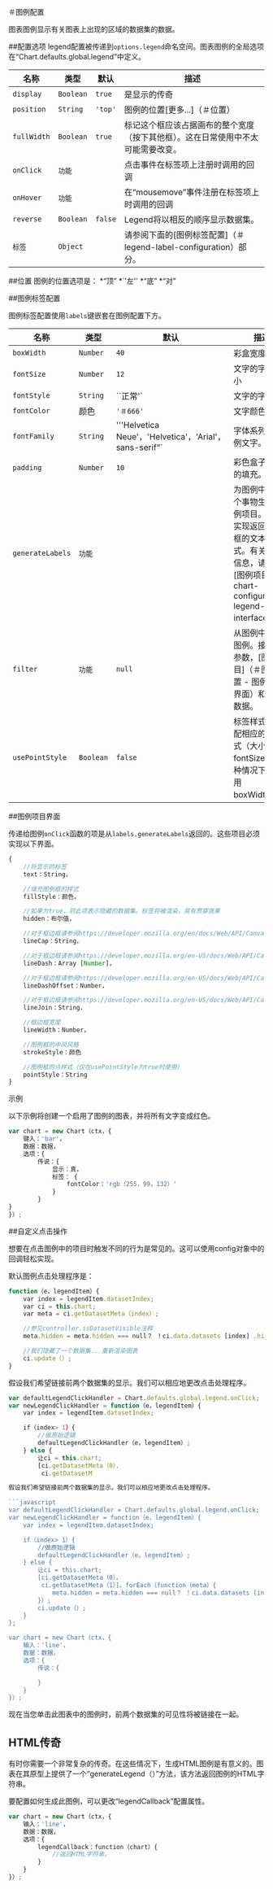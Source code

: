 ＃图例配置

图表图例显示有关图表上出现的区域的数据集的数据。

##配置选项
legend配置被传递到`options.legend`命名空间。图表图例的全局选项在“Chart.defaults.global.legend”中定义。

|名称|类型|默认|描述
| ----- | ---- | -------- | -----------
| `display` | `Boolean` | `true` |是显示的传奇
| `position` | `String` | `'top'` |图例的位置[更多...]（＃位置）
| `fullWidth` | `Boolean` | `true` |标记这个框应该占据画布的整个宽度（按下其他框）。这在日常使用中不太可能需要改变。
| `onClick` | `功能`| |点击事件在标签项上注册时调用的回调
| `onHover` | `功能`| |在“mousemove”事件注册在标签项上时调用的回调
| `reverse` | `Boolean` | `false` | Legend将以相反的顺序显示数据集。
| `标签`| `Object` | |请参阅下面的[图例标签配置]（＃legend-label-configuration）部分。

##位置
图例的位置选项是：
*“顶”
*`'左''
*“底”
*“对”

##图例标签配置

图例标签配置使用`labels`键嵌套在图例配置下方。

|名称|类型|默认|描述
| ----- | ---- | -------- | -----------
| `boxWidth` | `Number` | `40` |彩盒宽度
| `fontSize` | `Number` | `12` |文字的字体大小
| `fontStyle` | `String` | ``正常'`|文字的字型
| `fontColor` |颜色| `'＃666'` |文字颜色
| `fontFamily` | `String` | '''Helvetica Neue'，'Helvetica'，'Arial'，sans-serif“`|字体系列的图例文字。
| `padding` | `Number` | `10` |彩色盒子之间的填充。
| `generateLabels` | `功能`| |为图例中的每个事物生成图例项目。默认实现返回颜色框的文本+样式。有关详细信息，请参阅[图例项目]（＃chart-configuration-legend-item-interface）。
| `filter` | `功能`| `null` |从图例中过滤图例。接收2个参数，[图例项目]（＃图表配置 - 图例项目界面）和图表数据。
| `usePointStyle` | `Boolean` | `false` |标签样式将匹配相应的点样式（大小基于fontSize，在这种情况下不使用boxWidth）。

##图例项目界面

传递给图例`onClick`函数的项是从`labels.generateLabels`返回的。这些项目必须实现以下界面。

```javascript
{
    //将显示的标签
    text：String，

    //填充图例框的样式
    fillStyle：颜色，

    //如果为true，则此项表示隐藏的数据集。标签将被渲染，具有贯穿效果
    hidden：布尔值，

    //对于框边框请参阅https://developer.mozilla.org/en/docs/Web/API/CanvasRenderingContext2D/lineCap
    lineCap：String，

    //对于框边框请参阅https://developer.mozilla.org/en-US/docs/Web/API/CanvasRenderingContext2D/setLineDash
    lineDash：Array [Number]，

    //对于框边框请参阅https://developer.mozilla.org/en-US/docs/Web/API/CanvasRenderingContext2D/lineDashOffset
    lineDashOffset：Number，

    //对于框边框请参阅https://developer.mozilla.org/en-US/docs/Web/API/CanvasRenderingContext2D/lineJoin
    lineJoin：String，

    //框边框宽度
    lineWidth：Number，

    //图例框的中风风格
    strokeStyle：颜色

    //图例框的点样式（仅在usePointStyle为true时使用）
    pointStyle：String
}
```

示例

以下示例将创建一个启用了图例的图表，并将所有文字变成红色。

```javascript
var chart = new Chart（ctx，{
    键入：'bar'，
    数据：数据，
    选项：{
        传说：{
            显示：真，
            标签： {
                fontColor：'rgb（255，99，132）'
            }
        }
}
}）;
```

##自定义点击操作

想要在点击图例中的项目时触发不同的行为是常见的。这可以使用config对象中的回调轻松实现。

默认图例点击处理程序是：
```javascript
function（e，legendItem）{
    var index = legendItem.datasetIndex;
    var ci = this.chart;
    var meta = ci.getDatasetMeta（index）;

    //参见controller.isDatasetVisible注释
    meta.hidden = meta.hidden === null？ ！ci.data.datasets [index] .hidden：null;

    //我们隐藏了一个数据集...重新渲染图表
    ci.update（）;
}
```

假设我们希望链接前两个数据集的显示。我们可以相应地更改点击处理程序。

```javascript
var defaultLegendClickHandler = Chart.defaults.global.legend.onClick;
var newLegendClickHandler = function（e，legendItem）{
    var index = legendItem.datasetIndex;

    if（index> 1）{
        //做原始逻辑
        defaultLegendClickHandler（e，legendItem）;
    } else {
        让ci = this.chart;
        [ci.getDatasetMeta（0），
         ci.getDatasetM

假设我们希望链接前两个数据集的显示。我们可以相应地更改点击处理程序。

```javascript
var defaultLegendClickHandler = Chart.defaults.global.legend.onClick;
var newLegendClickHandler = function（e，legendItem）{
    var index = legendItem.datasetIndex;

    if（index> 1）{
        //做原始逻辑
        defaultLegendClickHandler（e，legendItem）;
    } else {
        让ci = this.chart;
        [ci.getDatasetMeta（0），
         ci.getDatasetMeta（1）]。forEach（function（meta）{
            meta.hidden = meta.hidden === null？ ！ci.data.datasets [index] .hidden：null;
        }）;
        ci.update（）;
    }
};

var chart = new Chart（ctx，{
    输入：'line'，
    数据：数据，
    选项：{
        传说：{

        }
    }
}）;
```

现在当您单击此图表中的图例时，前两个数据集的可见性将被链接在一起。

## HTML传奇

有时你需要一个非常复杂的传奇。在这些情况下，生成HTML图例是有意义的。图表在其原型上提供了一个“generateLegend（）”方法，该方法返回图例的HTML字符串。

要配置如何生成此图例，可以更改“legendCallback”配置属性。

```javascript
var chart = new Chart（ctx，{
    输入：'line'，
    数据：数据，
    选项：{
        legendCallback：function（chart）{
            //返回HTML字符串。
        }
    }
}）;
```
